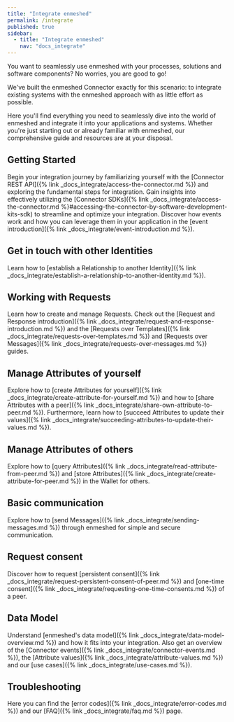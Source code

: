 ```yaml
---
title: "Integrate enmeshed"
permalink: /integrate
published: true
sidebar:
  - title: "Integrate enmeshed"
    nav: "docs_integrate"
---
```


You want to seamlessly use enmeshed with your processes, solutions and software components? No worries, you are good to go!

We've built the enmeshed Connector exactly for this scenario: to integrate existing systems with the enmeshed approach with as little effort as possible.

Here you'll find everything you need to seamlessly dive into the world of enmeshed and integrate it into your applications and systems. Whether you're just starting out or already familiar with enmeshed, our comprehensive guide and resources are at your disposal.

## Getting Started

Begin your integration journey by familiarizing yourself with the [Connector REST API]({% link _docs_integrate/access-the-connector.md %}) and exploring the fundamental steps for integration. Gain insights into effectively utilizing the [Connector SDKs]({% link _docs_integrate/access-the-connector.md %}#accessing-the-connector-by-software-development-kits-sdk) to streamline and optimize your integration. Discover how events work and how you can leverage them in your application in the [event introduction]({% link _docs_integrate/event-introduction.md %}).

## Get in touch with other Identities

Learn how to [establish a Relationship to another Identity]({% link _docs_integrate/establish-a-relationship-to-another-identity.md %}).

## Working with Requests

Learn how to create and manage Requests. Check out the [Request and Response introduction]({% link _docs_integrate/request-and-response-introduction.md %}) and the [Requests over Templates]({% link _docs_integrate/requests-over-templates.md %}) and [Requests over Messages]({% link _docs_integrate/requests-over-messages.md %}) guides.

## Manage Attributes of yourself

Explore how to [create Attributes for yourself]({% link _docs_integrate/create-attribute-for-yourself.md %}) and how to [share Attributes with a peer]({% link _docs_integrate/share-own-attribute-to-peer.md %}). Furthermore, learn how to [succeed Attributes to update their values]({% link _docs_integrate/succeeding-attributes-to-update-their-values.md %}).

## Manage Attributes of others

Explore how to [query Attributes]({% link _docs_integrate/read-attribute-from-peer.md %}) and [store Attributes]({% link _docs_integrate/create-attribute-for-peer.md %}) in the Wallet for others.

## Basic communication

Explore how to [send Messages]({% link _docs_integrate/sending-messages.md %}) through enmeshed for simple and secure communication.

## Request consent

Discover how to request [persistent consent]({% link _docs_integrate/request-persistent-consent-of-peer.md %}) and [one-time consent]({% link _docs_integrate/requesting-one-time-consents.md %}) of a peer.

## Data Model

Understand [enmeshed's data model]({% link _docs_integrate/data-model-overview.md %}) and how it fits into your integration. Also get an overview of the [Connector events]({% link _docs_integrate/connector-events.md %}), the [Attribute values]({% link _docs_integrate/attribute-values.md %}) and our [use cases]({% link _docs_integrate/use-cases.md %}).

## Troubleshooting

Here you can find the [error codes]({% link _docs_integrate/error-codes.md %}) and our [FAQ]({% link _docs_integrate/faq.md %}) page.

<!-- markdownlint-disable MD011 -->
<!-- <style>
    .container {
        position: relative;
        max-width: 320px;
        width: 100%;
    }
    .select-btn {
        display: flex;
        cursor: pointer;
    }

    .list-items {
        position: relative;
        padding: 16px;
        box-shadow: 0 5px 10px rgba(0, 0, 0, 0.1);
        display: none;
        position: fixed;
        background-color: #fff;
        z-index: 1;
    }
    .select-btn.open ~ .list-items {
        display: block;
    }
    .list-items .item {
        display: flex;
        align-items: center;
        cursor: pointer;
    }
    .item .item-text {
        font-weight: 400;
    }
    .item .checkbox {
        display: flex;
        align-items: center;
        justify-content: center;
        height: 16px;
        width: 16px;
        border-radius: 4px;
        margin-right: 12px;
        border: 1.5px solid #c0c0c0;
        transition: all 0.3s ease-in-out;
    }
    .item.checked .checkbox {
        background-color: #0092ca;
        border-color: #0092ca;
    }
</style>
<script>
    function searchByName() {
        // Declare variables
        var input, filter, table, tr, td, i, txtValue;
        input = document.getElementById("searchByNameInput");
        filter = input.value.toUpperCase();
        table = document.getElementById("myTable");
        tr = table.getElementsByTagName("tr");

        // Loop through all table rows, and hide those who don't match the search query
        for (i = 0; i < tr.length; i++) {
            td = tr[i].getElementsByTagName("td")[0];
            if (td) {
                txtValue = td.textContent || td.innerText;
                if (txtValue.toUpperCase().indexOf(filter) > -1) {
                    tr[i].style.display = "";
                } else {
                    tr[i].style.display = "none";
                }
            }
        }
    }
    function filter(input) {
        // Declare variables
        var table, tr, td, i, txtValue;
        table = document.getElementById("myTable");
        tr = table.getElementsByTagName("tr");

        // Loop through all table rows, and hide those who don't match the search query
        for (i = 0; i < tr.length; i++) {
            for (const [key, column] of Object.entries(input)) {
                td = tr[i].getElementsByTagName("td")[key];
                if (td) {
                    txtValue = td.textContent || td.innerText;
                    // Loop through all columns

                    if (column.includes(txtValue)) {
                        tr[i].style.display = "";
                    } else {
                        tr[i].style.display = "none";
                        break;
                    }
                }
            }
        }
    }
</script>

<input type="text" id="searchByNameInput" onkeyup="searchByName()" placeholder="Search for title.." />
{% assign scenarios = site.docs_scenarios | where: "type", "scenario" %}

<table id="myTable" style="width: 100%; display: table">
    <tr>
        <th style="width: 30%">Title</th>
        <th style="width: 30%">
            <div class="container">
                <div class="select-btn">Category ⌄</div>
                <ul class="list-items" id="category"></ul>
            </div>
        </th>
        <th style="width: 20%">
            <div class="container">
                <div class="select-btn">customer ⌄</div>
                <ul class="list-items" id="customer"></ul>
            </div>
        </th>
        <th style="width: 20%">
            <div class="container">
                <div class="select-btn">Component ⌄</div>
                <ul class="list-items" id="component"></ul>
            </div>
        </th>
    </tr>
    {% for scenario in scenarios %}
     {% assign status = scenario.properties | map:"documentation status" %}{% assign component = scenario.properties | map:"component" %}{% if component contains "Runtime" %}    <tr>
        <td>
            <a href="{{ scenario.url }}"> {{ scenario.title }} </a>
        </td>
        <td class="category-list">{{ scenario.properties | map:"category" }}</td>
        <td class="customer-list">{{ scenario.properties | map:"customer" }}</td>
        <td class="component-list">{{ scenario.properties | map:"component" }}</td>
    </tr>
    {%- endif -%} {% endfor %}
</table>
<script>
    const columns = ["category", "customer", "component"];
    columns.forEach((element_id) => {
        const used_elements = [];
        var ul = document.getElementById(element_id);
        var category_list = document.getElementsByClassName(element_id + "-list");
        for (let i = 0; i < category_list.length; i++) {
            if (!used_elements.includes(category_list[i].innerHTML)) {
                used_elements.push(category_list[i].innerHTML);
                var li = document.createElement("li");
                li.classList.add("item");
                li.classList.add("checked");
                var checkbox = document.createElement("SPAN");
                checkbox.classList.add("checkbox");
                var text = document.createElement("SPAN");
                text.classList.add("item-text");
                text.textContent = category_list[i].innerHTML;
                li.appendChild(checkbox);
                li.appendChild(text);
                ul.appendChild(li);
            }
        }
    });
</script>
<script>
    const selectBtns = document.querySelectorAll(".select-btn"),
        items = document.querySelectorAll(".item");
    selectBtns.forEach((selectBtn) => {
        selectBtn.addEventListener("click", () => {
            selectBtn.classList.toggle("open");
        });
    });
    items.forEach((item) => {
        item.addEventListener("click", () => {
            item.classList.toggle("checked");
            let checked = document.querySelectorAll(".checked");
            var elements = new Array();
            elements[1] = new Array();
            elements[2] = new Array();
            elements[3] = new Array();
            checked.forEach((element) => {
                elements[element.parentElement.parentElement.parentElement.cellIndex].push(element.innerText.replace(/[\n\r]+|[\s]{2,}/g, ""));
            });
            filter(elements);
        });
    });
</script> -->
